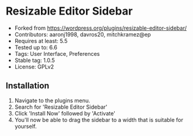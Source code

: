 # Resizable Editor Sidebar
- Forked from https://wordpress.org/plugins/resizable-editor-sidebar/
- Contributors: aaronj1998, davros20, mitchkramez@ep
- Requires at least: 5.5
- Tested up to: 6.6
- Tags: User Interface, Preferences
- Stable tag: 1.0.5
- License: GPLv2

## Installation

1. Navigate to the plugins menu.
1. Search for 'Resizable Editor Sidebar'
1. Click 'Install Now' followed by 'Activate'
1. You'll now be able to drag the sidebar to a width that is suitable for yourself.
